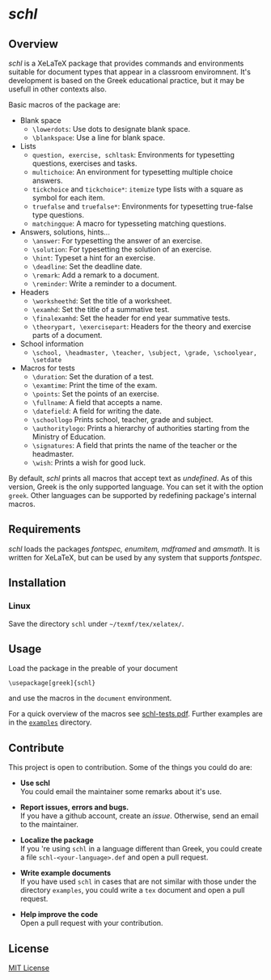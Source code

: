 # *schl*
## Overview
*schl* is a XeLaTeX  package that provides commands and environments suitable for
document types that appear in a classroom enviromnent. It's development is based on 
the Greek educational practice, but it may be usefull in other contexts also.

Basic macros of the package are:

* Blank space
  * `\lowerdots`: Use dots to designate blank space.
  * `\blankspace`: Use a line for blank space.
* Lists
  * `question, exercise, schltask`: Environments for typesetting questions, exercises and tasks.
  * `multichoice`: An environment for typesetting multiple choice answers.
  * `tickchoice` and `tickchoice*`: `itemize` type lists with a square as symbol for each item.
  * `truefalse` and `truefalse*`: Environments for typesetting true-false type questions.
  * `matchingque`: A macro for typesseting matching questions.
* Answers, solutions, hints...
  * `\answer`: For typesetting  the answer of an exercise.
  * `\solution`: For typesetting the solution of an exercise.
  * `\hint`: Typeset a hint for an exercise.
  * `\deadline`: Set the deadline date.
  * `\remark`: Add a remark to a document.
  * `\reminder`: Write a reminder to a document.
* Headers
  * `\worksheethd`: Set the title of a worksheet.
  * `\examhd`: Set the title of a summative test.
  * `\finalexamhd`: Set the header for end year summative tests.
  * `\theorypart, \exercisepart`: Headers for the theory and exercise parts of a document.
* School information
  * `\school, \headmaster, \teacher, \subject, \grade, \schoolyear, \setdate`
* Macros for tests
  * `\duration`: Set the duration of a test.
  * `\examtime`: Print the time of the exam.
  * `\points`: Set the points of an exercise.
  * `\fullname`: A field that accepts a name.
  * `\datefield`: A field for writing the date.
  * `\schoollogo` Prints school, teacher, grade and subject.
  * `\authoritylogo`: Prints a hierarchy of authorities starting from the Ministry of Education.
  * `\signatures`: A field that prints the name of the teacher or the headmaster. 
  * `\wish`: Prints a wish for good luck.

 By default, *schl* prints all macros that accept text as *undefined*. As of this version, Greek
 is the only supported language. You can set it with the option `greek`. Other languages can be supported by redefining package's internal macros.

## Requirements
 *schl* loads the packages *fontspec, enumitem, mdframed* and *amsmath*. It is written for XeLaTeX, but
 can be used by any system that supports *fontspec*.

## Installation
### Linux
Save the directory `schl` under `~/texmf/tex/xelatex/`.

## Usage
Load the package in the preable of your document

    \usepackage[greek]{schl}

and use the macros in the `document` environment.

For a quick overview of the macros see [schl-tests.pdf](schl-tests.pdf). Further examples are in the [`examples`](examples/) directory.

## Contribute
This project is open to contribution. Some of the things you could do are:

- **Use schl**  
    You could email the maintainer some remarks about it's use.

- **Report issues, errors and bugs.**  
    If you have a github account, create an *issue*. Otherwise, send an email to the maintainer.

- **Localize the package**  
    If you 're using `schl` in a language different than Greek, you could create a file `schl-<your-language>.def` and open a pull request.

- **Write example documents**  
	If you have used `schl` in cases that are not similar with those under the directory `examples`, you could write a `tex` document and open a pull request.

- **Help improve the code**  
	Open a pull request with your contribution.
  

## License
[MIT License](LICENSE)
